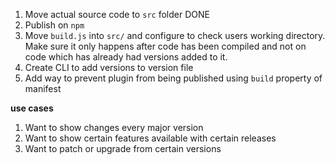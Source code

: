 1. Move actual source code to `src` folder DONE
2. Publish on `npm`
3. Move `build.js` into `src/` and configure to check users working directory. Make sure it only happens after code has been compiled and not on code which has already had versions added to it.
4. Create CLI to add versions to version file
5. Add way to prevent plugin from being published using `build` property of manifest

**use cases**

1. Want to show changes every major version
2. Want to show certain features available with certain releases
3. Want to patch or upgrade from certain versions
